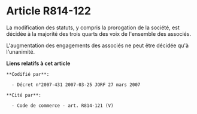 # Article R814-122

La modification des statuts, y compris la prorogation de la société, est décidée à la majorité des trois quarts des voix de
l'ensemble des associés.

L'augmentation des engagements des associés ne peut être décidée qu'à l'unanimité.

**Liens relatifs à cet article**

	**Codifié par**:

	  - Décret n°2007-431 2007-03-25 JORF 27 mars 2007

	**Cité par**:

	  - Code de commerce - art. R814-121 (V)
